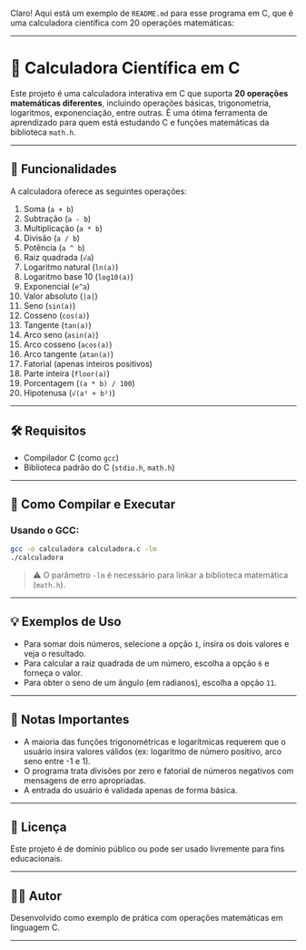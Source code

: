 Claro! Aqui está um exemplo de `README.md` para esse programa em C, que é uma calculadora científica com 20 operações matemáticas:

---

# 🧮 Calculadora Científica em C

Este projeto é uma calculadora interativa em C que suporta **20 operações matemáticas diferentes**, incluindo operações básicas, trigonometria, logaritmos, exponenciação, entre outras. É uma ótima ferramenta de aprendizado para quem está estudando C e funções matemáticas da biblioteca `math.h`.

---

## 📌 Funcionalidades

A calculadora oferece as seguintes operações:

1. Soma (`a + b`)
2. Subtração (`a - b`)
3. Multiplicação (`a * b`)
4. Divisão (`a / b`)
5. Potência (`a ^ b`)
6. Raiz quadrada (`√a`)
7. Logaritmo natural (`ln(a)`)
8. Logaritmo base 10 (`log10(a)`)
9. Exponencial (`e^a`)
10. Valor absoluto (`|a|`)
11. Seno (`sin(a)`)
12. Cosseno (`cos(a)`)
13. Tangente (`tan(a)`)
14. Arco seno (`asin(a)`)
15. Arco cosseno (`acos(a)`)
16. Arco tangente (`atan(a)`)
17. Fatorial (apenas inteiros positivos)
18. Parte inteira (`floor(a)`)
19. Porcentagem (`(a * b) / 100`)
20. Hipotenusa (`√(a² + b²)`)

---

## 🛠️ Requisitos

* Compilador C (como `gcc`)
* Biblioteca padrão do C (`stdio.h`, `math.h`)

---

## 🚀 Como Compilar e Executar

### Usando o GCC:

```bash
gcc -o calculadora calculadora.c -lm
./calculadora
```

> ⚠️ O parâmetro `-lm` é necessário para linkar a biblioteca matemática (`math.h`).

---

## 💡 Exemplos de Uso

* Para somar dois números, selecione a opção `1`, insira os dois valores e veja o resultado.
* Para calcular a raiz quadrada de um número, escolha a opção `6` e forneça o valor.
* Para obter o seno de um ângulo (em radianos), escolha a opção `11`.

---

## 🧠 Notas Importantes

* A maioria das funções trigonométricas e logarítmicas requerem que o usuário insira valores válidos (ex: logaritmo de número positivo, arco seno entre -1 e 1).
* O programa trata divisões por zero e fatorial de números negativos com mensagens de erro apropriadas.
* A entrada do usuário é validada apenas de forma básica.

---

## 📄 Licença

Este projeto é de domínio público ou pode ser usado livremente para fins educacionais.

---

## 🙋‍♂️ Autor

Desenvolvido como exemplo de prática com operações matemáticas em linguagem C.

---
